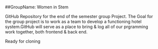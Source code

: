 ##GroupName: Women in Stem

GitHub Repository for the end of the semester group Project.
The Goal for the group project is to work as a team to develop a functioning hotel system.GitHub will serve as a place to bring & log all of our prgramming work together, both frontend & back end.



Ready for cloning 
